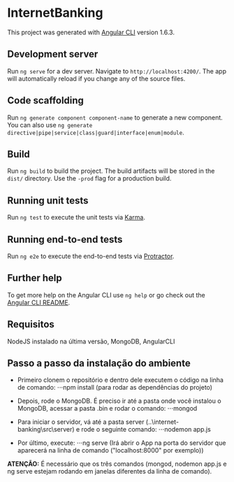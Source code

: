 # InternetBanking

This project was generated with [Angular CLI](https://github.com/angular/angular-cli) version 1.6.3.

## Development server

Run `ng serve` for a dev server. Navigate to `http://localhost:4200/`. The app will automatically reload if you change any of the source files.

## Code scaffolding

Run `ng generate component component-name` to generate a new component. You can also use `ng generate directive|pipe|service|class|guard|interface|enum|module`.

## Build

Run `ng build` to build the project. The build artifacts will be stored in the `dist/` directory. Use the `-prod` flag for a production build.

## Running unit tests

Run `ng test` to execute the unit tests via [Karma](https://karma-runner.github.io).

## Running end-to-end tests

Run `ng e2e` to execute the end-to-end tests via [Protractor](http://www.protractortest.org/).

## Further help

To get more help on the Angular CLI use `ng help` or go check out the [Angular CLI README](https://github.com/angular/angular-cli/blob/master/README.md).

## Requisitos

NodeJS instalado na última versão, MongoDB, AngularCLI

## Passo a passo da instalação do ambiente

* Primeiro clonem o repositório e dentro dele executem o código na linha de comando:
⋅⋅⋅npm install (para rodar as dependências do projeto)

* Depois, rode o MongoDB. É preciso ir até a pasta onde você instalou o MongoDB, acessar a pasta .bin e rodar o comando:
⋅⋅⋅mongod

* Para iniciar o servidor, vá até a pasta server (..\internet-banking\src\server) e rode o seguinte comando:
⋅⋅⋅nodemon app.js

* Por último, execute:
⋅⋅⋅ng serve (Irá abrir o App na porta do servidor que aparecerá na linha de comando ("localhost:8000" por exemplo))

**ATENÇÃO:** É necessário que os três comandos (mongod, nodemon app.js e ng serve estejam rodando em janelas diferentes da linha de comando).